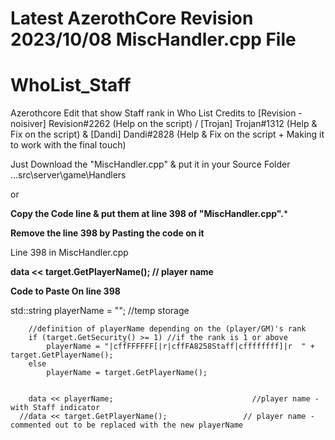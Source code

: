
# Latest AzerothCore Revision 2023/10/08 MiscHandler.cpp File


# WhoList_Staff
Azerothcore Edit that show Staff rank in Who List
Credits to [Revision - noisiver] Revision#2262 (Help on the script) / [Trojan] Trojan#1312 (Help & Fix on the script) & [Dandi] Dandi#2828 (Help & Fix on the script + Making it to work with the final touch)


Just Download the "MiscHandler.cpp" & put it in your Source Folder
...src\server\game\Handlers

 or

 ****Copy the Code line & put them at line 398 of "MiscHandler.cpp".*****
 
****Remove the line 398 by Pasting the code on it****

Line 398 in MiscHandler.cpp

****data << target.GetPlayerName();                   // player name**** 



****Code to Paste On line 398****

std::string playerName = ""; //temp storage

        //definition of playerName depending on the (player/GM)'s rank
        if (target.GetSecurity() >= 1) //if the rank is 1 or above
            playerName = "|cffFFFFFF[|r|cffFA8258Staff|cffffffff]|r  " + target.GetPlayerName();
        else
            playerName = target.GetPlayerName();

        
        data << playerName;                               //player name - with Staff indicator
      //data << target.GetPlayerName();                 // player name - commented out to be replaced with the new playerName



